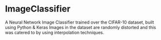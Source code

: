 # ImageClassifier
A Neural Network Image Classifier trained over the CIFAR-10 dataset, built using Python &amp; Keras
Images in the dataset are randomly distorted and this was catered to by using interpolation techniques.

